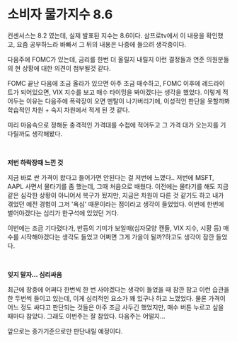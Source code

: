 # 소비자 물가지수 8.6

컨센서스는 8.2 였는데, 실제 발표된 지수는 8.6이다. 삼프로tv에서 이 내용을 확인했고, 요즘 공부하느라 바빠서 그 뒤의 내용은 나중에 들으려 생각중이다.<br>

다음주에 FOMC가 있는데, 금리를 한번 더 올릴지 내릴지 이런 결정들과 연준 의원분들의 현 상황에 대한 의견이 첨부될것 같다.<br>

FOMC 끝난 다음에 조금 올라가 있으면 아주 조금 매수하고, FOMC 이후에 레드라이트가 되어있으면, VIX 지수를 보고 매수 타이밍을 봐야겠다는 생각을 했었다. 이렇게 적어두는 이유는 다음주에 폭락장이 오면 멘탈이 나가버리기에, 이성적인 판단을 못할까봐 학습적인 차원 + 숙지 차원에서 적게 된 것 같다.<br>

미리 마음속으로 정해둔 충격적인 가격대를 수첩에 적어두고 그 가격 대가 오는지를 기다릴까도 생각해봤다.<br>

<br>

**저번 하락장때 느낀 것**<br>

지금 바로 싼 가격이 왔다고 들어가면 안된다는 걸 저번에 느꼈다.. 저번에 MSFT, AAPL 사면서 물타기를 좀 했는데, 그때 처음으로 배웠다. 이전에는 물타기를 해도 지금같은 심각한 상황이 아니어서 복구가 됬지만, 지금은 차원이 다른 것 같기도 하고 내가 겪었던 예전 경험이 그저 '욕심' 때문이라는 점이라고 생각이 들었었다. 이번에 한번에 벌어야겠다는 심리가 한구석에 있었던 거다.<br>

이번에는 조금 기다렸다가, 반등의 기미가 보일때(십자모양 캔들, VIX 지수, 시황 등) 매수를 시작해야겠다는 생각도 들었고 어쩌면 그게 가을이 될까?하고도 생각이 잠깐 들었다.<br>

<br>

**잊지 말자... 심리싸움**<br>

최근에 장중에 어쩌다 한번씩 한 번 사야겠다는 생각이 들었을 때 잠깐 참고 이런 습관을 한 두번씩 들이고 있는데, 이게 심리적인 요소가 꽤 있구나 하고 느꼈었다. 물론 가격이 어느 정도 싸다고 판단되는 것들은 아주 조금 사두긴 했었지만, 매수 버튼 누르고 싶을 때마다 참았다. 그래도 이번주는 잘 참았다. 다음주는 어떨지...<br>

앞으로는 종가기준으로만 판단내릴 예정이다.<br>

<br>